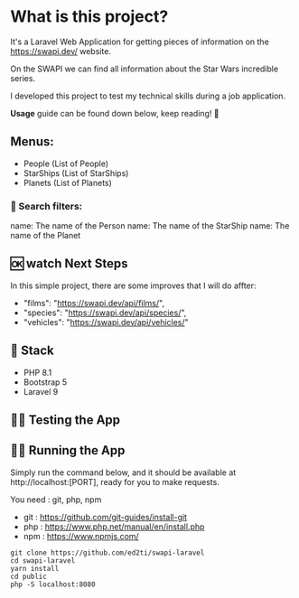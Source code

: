 # What is this project?
It's a Laravel Web Application for getting pieces of information on the https://swapi.dev/ website.

On the SWAPI we can find all information about the Star Wars incredible series.

I developed this project to test my technical skills during a job application.

**Usage** guide can be found down below, keep reading! 🙂 

## Menus:
- People (List of People)
- StarShips (List of StarShips)
- Planets (List of Planets)

### 🔎 Search filters:
name: The name of the Person
name: The name of the StarShip
name: The name of the Planet

## 🆗 watch Next Steps
In this simple project, there are some improves that I will do affter:

- "films": "https://swapi.dev/api/films/",
- "species": "https://swapi.dev/api/species/",
- "vehicles": "https://swapi.dev/api/vehicles/"

## 🚀 Stack
- PHP 8.1
- Bootstrap 5
- Laravel 9

## 🧑‍💻 Testing the App


## 🧑‍💻 Running the App
Simply run the command below, and it should be available at http://localhost:[PORT], ready for you to make requests.

You need : git, php, npm 

- git : https://github.com/git-guides/install-git
- php : https://www.php.net/manual/en/install.php
- npm : https://www.npmjs.com/

```
git clone https://github.com/ed2ti/swapi-laravel
cd swapi-laravel
yarn install
cd public
php -S localhost:8080
